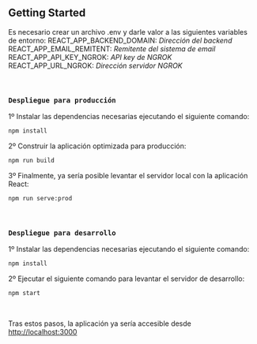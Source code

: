 ## Getting Started

Es necesario crear un archivo .env y darle valor a las siguientes variables de entorno:
REACT_APP_BACKEND_DOMAIN: *Dirección del backend*<br>
REACT_APP_EMAIL_REMITENT: *Remitente del sistema de email*<br>
REACT_APP_API_KEY_NGROK: *API key de NGROK*<br>
REACT_APP_URL_NGROK: *Dirección servidor NGROK*<br>

<br>

### `Despliegue para producción`<br>
1º Instalar las dependencias necesarias ejecutando el siguiente comando:
```bash
npm install
```
2º Construir la aplicación optimizada para producción:
```bash
npm run build
```
3º Finalmente, ya sería posible levantar el servidor local con la aplicación React:
```bash
npm run serve:prod
```

<br>

### `Despliegue para desarrollo`<br>
1º Instalar las dependencias necesarias ejecutando el siguiente comando:
```bash
npm install
```
2º Ejecutar el siguiente comando para levantar el servidor de desarrollo:
```bash
npm start
```

<br>

Tras estos pasos, la aplicación ya sería accesible desde [http://localhost:3000](http://localhost:3000)
